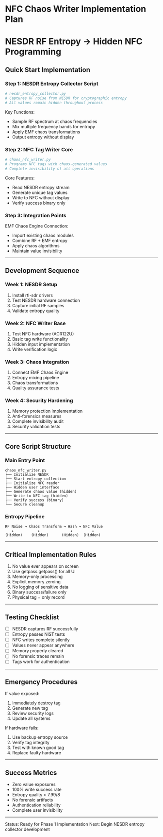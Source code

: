 # NFC Chaos Writer Implementation Plan
# NESDR RF Entropy → Hidden NFC Programming

## Quick Start Implementation

### Step 1: NESDR Entropy Collector Script
```python
# nesdr_entropy_collector.py
# Captures RF noise from NESDR for cryptographic entropy
# All values remain hidden throughout process
```

Key Functions:
- Sample RF spectrum at chaos frequencies
- Mix multiple frequency bands for entropy
- Apply EMF chaos transformations
- Output entropy without display

### Step 2: NFC Tag Writer Core
```python
# chaos_nfc_writer.py
# Programs NFC tags with chaos-generated values
# Complete invisibility of all operations
```

Core Features:
- Read NESDR entropy stream
- Generate unique tag values
- Write to NFC without display
- Verify success binary only

### Step 3: Integration Points

EMF Chaos Engine Connection:
- Import existing chaos modules
- Combine RF + EMF entropy
- Apply chaos algorithms
- Maintain value invisibility

---

## Development Sequence

### Week 1: NESDR Setup
1. Install rtl-sdr drivers
2. Test NESDR hardware connection
3. Capture initial RF samples
4. Validate entropy quality

### Week 2: NFC Writer Base
1. Test NFC hardware (ACR122U)
2. Basic tag write functionality
3. Hidden input implementation
4. Write verification logic

### Week 3: Chaos Integration
1. Connect EMF Chaos Engine
2. Entropy mixing pipeline
3. Chaos transformations
4. Quality assurance tests

### Week 4: Security Hardening
1. Memory protection implementation
2. Anti-forensics measures
3. Complete invisibility audit
4. Security validation tests

---

## Core Script Structure

### Main Entry Point
```
chaos_nfc_writer.py
├── Initialize NESDR
├── Start entropy collection
├── Initialize NFC reader
├── Hidden user interface
├── Generate chaos value (hidden)
├── Write to NFC tag (hidden)
├── Verify success (binary)
└── Secure cleanup
```

### Entropy Pipeline
```
RF Noise → Chaos Transform → Hash → NFC Value
   ↓           ↓              ↓         ↓
(Hidden)    (Hidden)      (Hidden)  (Hidden)
```

---

## Critical Implementation Rules

1. No value ever appears on screen
2. Use getpass.getpass() for all UI
3. Memory-only processing
4. Explicit memory zeroing
5. No logging of sensitive data
6. Binary success/failure only
7. Physical tag = only record

---

## Testing Checklist

- [ ] NESDR captures RF successfully
- [ ] Entropy passes NIST tests
- [ ] NFC writes complete silently
- [ ] Values never appear anywhere
- [ ] Memory properly cleared
- [ ] No forensic traces remain
- [ ] Tags work for authentication

---

## Emergency Procedures

If value exposed:
1. Immediately destroy tag
2. Generate new tag
3. Review security logs
4. Update all systems

If hardware fails:
1. Use backup entropy source
2. Verify tag integrity
3. Test with known good tag
4. Replace faulty hardware

---

## Success Metrics

- Zero value exposures
- 100% write success rate
- Entropy quality > 7.99/8
- No forensic artifacts
- Authentication reliability
- Complete user invisibility

---

Status: Ready for Phase 1 Implementation
Next: Begin NESDR entropy collector development
